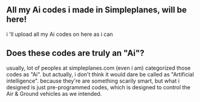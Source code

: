 ## All my Ai codes i made in Simpleplanes, will be here!
i 'll upload all my Ai codes on here as i can
## Does these codes are truly an "Ai"?
usually, lot of peoples at simpleplanes.com (even i am) categorized those codes as "Ai".
but actually, i don't think it would dare be called as "Artificial intelligence". because they're are something scarily smart, but what i designed is just pre-programmed codes, which is designed to control the Air & Ground vehicles as we intended.
